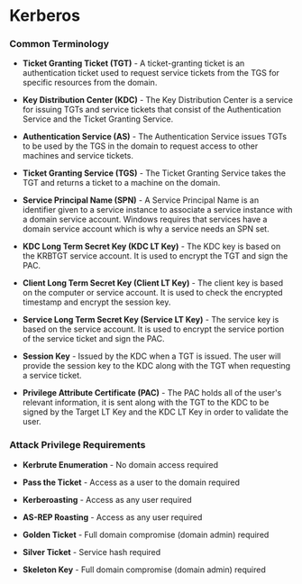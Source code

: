 # Kerberos

### Common Terminology  

* <B>Ticket Granting Ticket (TGT)</B> - A ticket-granting ticket is an authentication ticket used to request service tickets from the TGS for specific resources from the domain.

* <B>Key Distribution Center (KDC)</B> - The Key Distribution Center is a service for issuing TGTs and service tickets that consist of the Authentication Service and the Ticket Granting Service.

* <B>Authentication Service (AS)</B> - The Authentication Service issues TGTs to be used by the TGS in the domain to request access to other machines and service tickets.

* <B>Ticket Granting Service (TGS)</B> - The Ticket Granting Service takes the TGT and returns a ticket to a machine on the domain.

* <B>Service Principal Name (SPN)</B> - A Service Principal Name is an identifier given to a service instance to associate a service instance with a domain service account. Windows requires that services have a domain service account which is why a service needs an SPN set.

* <B>KDC Long Term Secret Key (KDC LT Key)</B> - The KDC key is based on the KRBTGT service account. It is used to encrypt the TGT and sign the PAC.

* <B>Client Long Term Secret Key (Client LT Key)</B> - The client key is based on the computer or service account. It is used to check the encrypted timestamp and encrypt the session key.

* <B>Service Long Term Secret Key (Service LT Key)</B> - The service key is based on the service account. It is used to encrypt the service portion of the service ticket and sign the PAC.

* <B>Session Key</B> - Issued by the KDC when a TGT is issued. The user will provide the session key to the KDC along with the TGT when requesting a service ticket.

* <B>Privilege Attribute Certificate (PAC)</B> - The PAC holds all of the user's relevant information, it is sent along with the TGT to the KDC to be signed by the Target LT Key and the KDC LT Key in order to validate the user.

### Attack Privilege Requirements

* <B>Kerbrute Enumeration</B> - No domain access required

* <B>Pass the Ticket</B> - Access as a user to the domain required

* <B>Kerberoasting</B> - Access as any user required

* <B>AS-REP Roasting</B> - Access as any user required

* <B>Golden Ticket</B> - Full domain compromise (domain admin) required 

* <B>Silver Ticket</B> - Service hash required 

* <B>Skeleton Key</B> - Full domain compromise (domain admin) required

